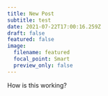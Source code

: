 ```yaml
---
title: New Post
subtitle: test
date: 2021-07-22T17:00:16.259Z
draft: false
featured: false
image:
  filename: featured
  focal_point: Smart
  preview_only: false
---
```

How is this working?